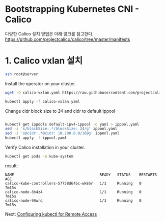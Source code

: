 # Bootstrapping Kubernetes CNI - Calico

다양한 Calico 설치 방법은 아래 링크를 참고한다.
</br>
https://github.com/projectcalico/calico/tree/master/manifests

# 1. Calico vxlan 설치

```bash
ssh root@server
```

Install the operator on your cluster.

```bash
wget -O calico-vxlan.yaml https://raw.githubusercontent.com/projectcalico/calico/master/manifests/calico-vxlan.yaml

kubectl apply -f calico-vxlan.yaml
```

Change cidr block size to 24 and cidr to default ippool
```bash

kubectl get ippools default-ipv4-ippool -o yaml > ippool.yaml
sed -i 's/blockSize:.*/blockSize: 24/g' ippool.yaml
sed -i 's@cidr:.*@cidr: 10.200.0.0/16@g' ippool.yaml
kubectl apply -f ippool.yaml
```

Verify Calico installation in your cluster.
```bash
kubectl get pods -n kube-system
```

result:
```
NAME                                       READY   STATUS    RESTARTS   AGE
calico-kube-controllers-57758d645c-wk86r   1/1     Running   0          7m15s
calico-node-8b4z4                          1/1     Running   0          7m15s
calico-node-99wrq                          1/1     Running   0          7m15s
```

Next: [Configuring kubectl for Remote Access](11-configuring-kubectl.md)
